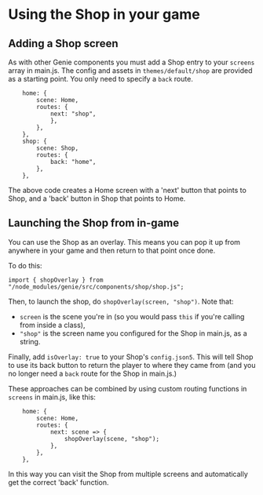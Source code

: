# Using the Shop in your game

## Adding a Shop screen

As with other Genie components you must add a Shop entry to your `screens` array in main.js. The config and assets in `themes/default/shop` are provided as a starting point. You only need to specify a `back` route.

```
    home: {
        scene: Home,
        routes: {
            next: "shop",
            },
        },
    },
    shop: {
        scene: Shop,
        routes: {
            back: "home",
        },
    },
```

The above code creates a Home screen with a 'next' button that points to Shop, and a 'back' button in Shop that points to Home.

## Launching the Shop from in-game

You can use the Shop as an overlay. This means you can pop it up from anywhere in your game and then return to that point once done.

To do this:

```
import { shopOverlay } from "/node_modules/genie/src/components/shop/shop.js";
```

Then, to launch the shop, do `shopOverlay(screen, "shop")`. Note that:

-   `screen` is the scene you're in (so you would pass `this` if you're calling from inside a class),
-   `"shop"` is the screen name you configured for the Shop in main.js, as a string.

Finally, add `isOverlay: true` to your Shop's `config.json5`. This will tell Shop to use its back button to return the player to where they came from (and you no longer need a `back` route for the Shop in main.js.)

These approaches can be combined by using custom routing functions in `screens` in main.js, like this:

```
    home: {
        scene: Home,
        routes: {
            next: scene => {
                shopOverlay(scene, "shop");
            },
        },
    },
```

In this way you can visit the Shop from multiple screens and automatically get the correct 'back' function.
